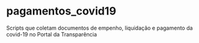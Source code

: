 # pagamentos_covid19
Scripts que coletam documentos de empenho, liquidação e pagamento da covid-19 no Portal da Transparência
